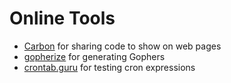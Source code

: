 # Online Tools

- [Carbon](https://carbon.now.sh) for sharing code to show on web pages
- [gopherize](https://gopherize.me) for generating Gophers
- [crontab.guru](https://crontab.guru/) for testing cron expressions

